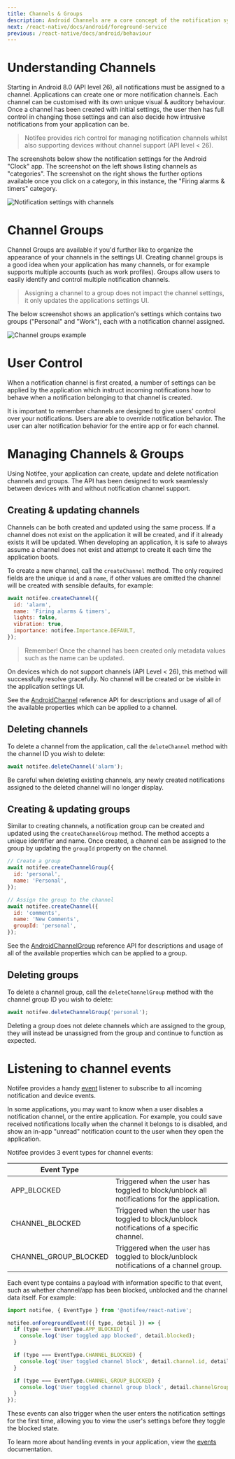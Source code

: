 ```yaml
---
title: Channels & Groups
description: Android Channels are a core concept of the notification system for Android. Learn how they impact you and your users.
next: /react-native/docs/android/foreground-service
previous: /react-native/docs/android/behaviour
---
```


# Understanding Channels

Starting in Android 8.0 (API level 26), all notifications must be assigned to a channel. Applications can create one or more notification channels. Each channel
can be customised with its own unique visual & auditory behaviour. Once a channel has been created with initial settings, the user
then has full control in changing those settings and can also decide how intrusive notifications from your application can be.

> Notifee provides rich control for managing notification channels whilst also supporting devices without channel support (API level < 26).

The screenshots below show the notification settings for the Android "Clock" app. The screenshot on the left shows listing channels as "categories". The screenshot on the right shows
the further options available once you click on a category, in this instance, the "Firing alarms & timers" category.

![Notification settings with channels](https://developer.android.com/images/ui/notifications/channel-settings_2x.png)

# Channel Groups

Channel Groups are available if you'd further like to organize the appearance of your channels in the settings UI. Creating channel groups is a good idea
when your application has many channels, or for example supports multiple accounts (such as work profiles). Groups allow users to easily identify
and control multiple notification channels.

> Assigning a channel to a group does not impact the channel settings, it only updates the applications settings UI.

The below screenshot shows an application's settings which contains two groups ("Personal" and "Work"), each with a notification channel
assigned.

![Channel groups example](https://developer.android.com/images/ui/notifications/channel-groups_2x.png)

# User Control

When a notification channel is first created, a number of settings can be applied by the application which instruct incoming notifications
how to behave when a notification belonging to that channel is created. 

It is important to remember channels are designed to give users' control over your notifications.
Users are able to override notification behavior. The user can alter notification behavior for the entire app or for each channel.

# Managing Channels & Groups

Using Notifee, your application can create, update and delete notification channels and groups. The API has been designed to work seamlessly between
devices with and without notification channel support.

## Creating & updating channels

Channels can be both created and updated using the same process. If a channel does not exist on the application it will be created, and if it already
exists it will be updated. When developing an application, it is safe to always assume a channel does not exist and attempt to create it each time
the application boots.

To create a new channel, call the `createChannel` method. The only required fields are the unique `id` and a `name`, if other values are omitted the
channel will be created with sensible defaults, for example:

```js
await notifee.createChannel({
  id: 'alarm',
  name: 'Firing alarms & timers',
  lights: false,
  vibration: true,
  importance: notifee.Importance.DEFAULT,
});
```

> Remember! Once the channel has been created only metadata values such as the name can be updated.

On devices which do not support channels (API Level < 26), this method will successfully resolve gracefully. No channel will
be created or be visible in the application settings UI.

See the [AndroidChannel](/react-native/reference/androidchannel) reference API for descriptions and usage of all of the available
properties which can be applied to a channel.

## Deleting channels

To delete a channel from the application, call the `deleteChannel` method with the channel ID you wish to delete:

```js
await notifee.deleteChannel('alarm');
```

Be careful when deleting existing channels, any newly created notifications assigned to the deleted channel will no longer display.

## Creating & updating groups

Similar to creating channels, a notification group can be created and updated using the `createChannelGroup` method. The method
accepts a unique identifier and name. Once created, a channel can be assigned to the group by updating the `groupId` property on
the channel.

```js
// Create a group
await notifee.createChannelGroup({
  id: 'personal',
  name: 'Personal',
});

// Assign the group to the channel
await notifee.createChannel({
  id: 'comments',
  name: 'New Comments',
  groupId: 'personal',
});
```

See the [AndroidChannelGroup](/react-native/reference/androidchannelgroup) reference API for descriptions and usage of all of the available
properties which can be applied to a group.

## Deleting groups

To delete a channel group, call the `deleteChannelGroup` method with the channel group ID you wish to delete:

```js
await notifee.deleteChannelGroup('personal');
```

Deleting a group does not delete channels which are assigned to the group, they will instead be unassigned from the group and continue
to function as expected.

# Listening to channel events

Notifee provides a handy [event](/react-native/docs/events) listener to subscribe to all incoming notification and device events.

In some applications, you may want to know when a user disables a notification channel, or the entire application. For example,
you could save received notifications locally when the channel it belongs to is disabled, and show an in-app "unread"
notification count to the user when they open the application.

Notifee provides 3 event types for channel events:

| Event Type            |                                                                                             |
| --------------------- | ------------------------------------------------------------------------------------------- |
| APP_BLOCKED           | Triggered when the user has toggled to block/unblock all notifications for the application. |
| CHANNEL_BLOCKED       | Triggered when the user has toggled to block/unblock notifications of a specific channel.   |
| CHANNEL_GROUP_BLOCKED | Triggered when the user has toggled to block/unblock notifications of a channel group.      |

Each event type contains a payload with information specific to that event, such as whether channel/app has been blocked,
unblocked and the channel data itself. For example:

```js
import notifee, { EventType } from '@notifee/react-native';

notifee.onForegroundEvent(({ type, detail }) => {
  if (type === EventType.APP_BLOCKED) {
    console.log('User toggled app blocked', detail.blocked);
  }

  if (type === EventType.CHANNEL_BLOCKED) {
    console.log('User toggled channel block', detail.channel.id, detail.blocked);
  }

  if (type === EventType.CHANNEL_GROUP_BLOCKED) {
    console.log('User toggled channel group block', detail.channelGroup.id, detail.blocked);
  }
});
```

These events can also trigger when the user enters the notification settings for the first time, allowing you to
view the user's settings before they toggle the blocked state.

To learn more about handling events in your application, view the [events](/react-native/docs/events) documentation.
